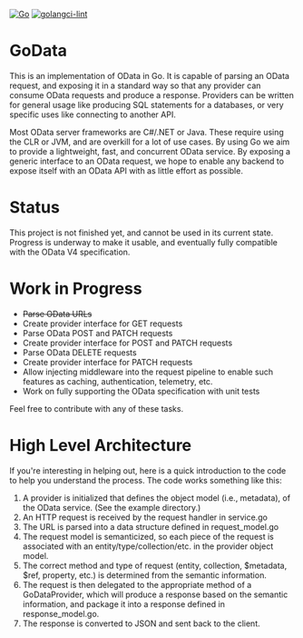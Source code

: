 [![Go](https://github.com/CiscoM31/godata/actions/workflows/go.yml/badge.svg)](https://github.com/CiscoM31/godata/actions/workflows/go.yml)
[![golangci-lint](https://github.com/CiscoM31/godata/actions/workflows/golangci-lint.yml/badge.svg)](https://github.com/CiscoM31/godata/actions/workflows/golangci-lint.yml)

GoData
======

This is an implementation of OData in Go. It is capable of parsing an OData
request, and exposing it in a standard way so that any provider can consume
OData requests and produce a response. Providers can be written for general
usage like producing SQL statements for a databases, or very specific uses like
connecting to another API.

Most OData server frameworks are C#/.NET or Java. These require using the CLR or
JVM, and are overkill for a lot of use cases. By using Go we aim to provide a
lightweight, fast, and concurrent OData service. By exposing a generic interface
to an OData request, we hope to enable any backend to expose itself with
an OData API with as little effort as possible.

Status
======

This project is not finished yet, and cannot be used in its current state.
Progress is underway to make it usable, and eventually fully compatible with the
OData V4 specification.

Work in Progress
================

* ~~Parse OData URLs~~
* Create provider interface for GET requests
* Parse OData POST and PATCH requests
* Create provider interface for POST and PATCH requests
* Parse OData DELETE requests
* Create provider interface for PATCH requests
* Allow injecting middleware into the request pipeline to enable such features
  as caching, authentication, telemetry, etc.
* Work on fully supporting the OData specification with unit tests

Feel free to contribute with any of these tasks.

High Level Architecture
=======================

If you're interesting in helping out, here is a quick introduction to the
code to help you understand the process. The code works something like this:

1. A provider is initialized that defines the object model (i.e., metadata), of
   the OData service. (See the example directory.)
2. An HTTP request is received by the request handler in service.go
3. The URL is parsed into a data structure defined in request_model.go
4. The request model is semanticized, so each piece of the request is associated
   with an entity/type/collection/etc. in the provider object model.
5. The correct method and type of request (entity, collection, $metadata, $ref, 
   property, etc.) is determined from the semantic information.
6. The request is then delegated to the appropriate method of a GoDataProvider,
   which will produce a response based on the semantic information, and
   package it into a response defined in response_model.go.
7. The response is converted to JSON and sent back to the client.
